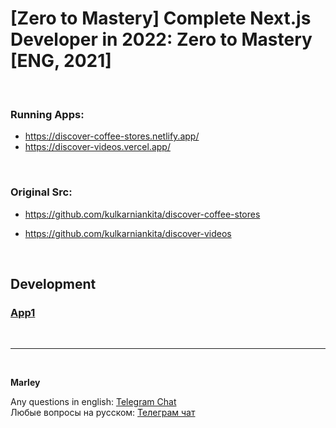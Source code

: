 # [Zero to Mastery] Complete Next.js Developer in 2022: Zero to Mastery [ENG, 2021]

<br/>

### Running Apps:

- https://discover-coffee-stores.netlify.app/
- https://discover-videos.vercel.app/

<br/>

### Original Src:

- https://github.com/kulkarniankita/discover-coffee-stores

- https://github.com/kulkarniankita/discover-videos

<br/>

## Development

### [App1](./docs/DevApp1.md)

<br/>

---

<br/>

**Marley**

Any questions in english: <a href="https://jsdev.org/chat/">Telegram Chat</a>  
Любые вопросы на русском: <a href="https://jsdev.ru/chat/">Телеграм чат</a>
